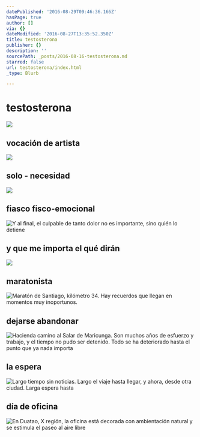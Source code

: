 ```yaml
---
datePublished: '2016-08-29T09:46:36.166Z'
hasPage: true
author: []
via: {}
dateModified: '2016-08-27T13:35:52.350Z'
title: testosterona
publisher: {}
description: ''
sourcePath: _posts/2016-08-16-testosterona.md
starred: false
url: testosterona/index.html
_type: Blurb

---
```

# testosterona
![](https://the-grid-user-content.s3-us-west-2.amazonaws.com/95845333-2fc8-4ba4-b2be-ea8aebe61999.jpg)

## vocación de artista
![](https://the-grid-user-content.s3-us-west-2.amazonaws.com/95845333-2fc8-4ba4-b2be-ea8aebe61999.jpg)

## solo - necesidad
![](https://the-grid-user-content.s3-us-west-2.amazonaws.com/9b649ba6-d9eb-46fd-8ff1-fd4072713908.jpg)

## fiasco fisco-emocional
![Y al final, el culpable de tanto dolor no es importante, sino quién lo detiene](https://the-grid-user-content.s3-us-west-2.amazonaws.com/71f4ec16-67f9-476d-bb12-cd195885dda3.jpg)

## y que me importa el qué dirán
![](https://the-grid-user-content.s3-us-west-2.amazonaws.com/798e5fc7-fa2d-4b4e-996b-f0efd5b88cb6.jpg)

## maratonista
![Maratón de Santiago, kilómetro 34. Hay recuerdos que llegan en momentos muy inoportunos.](https://the-grid-user-content.s3-us-west-2.amazonaws.com/7a55493f-4a5c-4771-bab8-0258d2b99175.jpg)

## dejarse abandonar
![Hacienda camino al Salar de Maricunga. Son muchos años de esfuerzo y trabajo, y el tiempo no pudo ser detenido. Todo se ha deteriorado hasta el punto que ya nada importa](https://the-grid-user-content.s3-us-west-2.amazonaws.com/23d973b3-8ad1-43d0-9cca-c477657f4120.jpg)

## la espera
![Largo tiempo sin noticias. Largo el viaje hasta llegar, y ahora, desde otra ciudad. Larga espera hasta ](https://the-grid-user-content.s3-us-west-2.amazonaws.com/5aedbf31-a683-4b0f-836a-d4a68fea3024.jpg)

## día de oficina
![En Duatao, X región, la oficina está decorada con ambientación natural y se estimula el paseo al aire libre](https://the-grid-user-content.s3-us-west-2.amazonaws.com/117d5c35-0e30-4ebb-8886-f8ae2ecf7cdc.jpg)